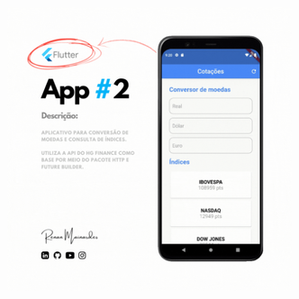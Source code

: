
<img src="https://github.com/renanmainardes/Flutter-Project-2/blob/e694f9fba28510a2d8a74d3dce8e61ff2f924664/Apps%20-%20Divulga%C3%A7%C3%A3o.gif">
